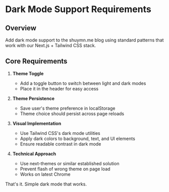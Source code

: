 # Dark Mode Support Requirements

## Overview
Add dark mode support to the shuymn.me blog using standard patterns that work with our Next.js + Tailwind CSS stack.

## Core Requirements

1. **Theme Toggle**
   - Add a toggle button to switch between light and dark modes
   - Place it in the header for easy access

2. **Theme Persistence**
   - Save user's theme preference in localStorage
   - Theme choice should persist across page reloads

3. **Visual Implementation**
   - Use Tailwind CSS's dark mode utilities
   - Apply dark colors to background, text, and UI elements
   - Ensure readable contrast in dark mode

4. **Technical Approach**
   - Use next-themes or similar established solution
   - Prevent flash of wrong theme on page load
   - Works on latest Chrome

That's it. Simple dark mode that works.